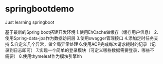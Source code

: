 # springbootdemo
Just learning springboot

基于最新的Spring boot搭建开发环境
1.使用EhCache做缓存（缓存用户信息）
2.使用Spring-data-jpa作为数据访问层
3.使用swagger管理接口
4.添加定时任务支持
5.自定义几个异常，做全局异常处理
6.使用AOP完成每次请求耗时的记录（记录到日志即可）
7.实现一个简单的登录模块（可定义哪些数据需要登录，哪些不需要）
8.使用thymeleaf作为模块引擎hh
